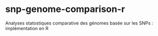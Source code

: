 # snp-genome-comparison-r
Analyses statostiques comparative des génomes basée sur les SNPs : implémentation en R
